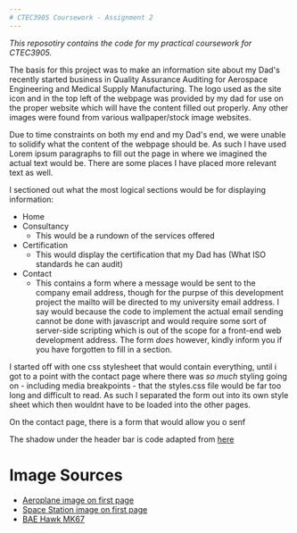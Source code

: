 ```yaml
---
# CTEC3905 Coursework - Assignment 2
---
```

*This reposotiry contains the code for my practical coursework for CTEC3905.*

The basis for this project was to make an information site about my Dad's recently started business in Quality Assurance Auditing for Aerospace Engineering and Medical Supply Manufacturing. The logo used as the site icon and in the top left of the webpage was provided by my dad for use on the proper website which will have the content filled out properly. Any other images were found from various wallpaper/stock image websites.

Due to time constraints on both my end and my Dad's end, we were unable to solidify what the content of the webpage should be. As such I have used Lorem ipsum paragraphs to fill out the page in where we imagined the actual text would be. There are some places I have placed more relevant text as well.

I sectioned out what the most logical sections would be for displaying information:
- Home
- Consultancy 
    - This would be a rundown of the services offered
- Certification 
    - This would display the certification that my Dad has (What ISO standards he can audit)
- Contact 
    - This contains a form where a message would be sent to the company email address, though for the purpse of this development project the mailto will be directed to my university email address. I say would because the code to implement the actual email sending cannot be done with javascript and would require some sort of server-side scripting which is out of the scope for a front-end web development address. The form *does* however, kindly inform you if you have forgotten to fill in a section.

I started off with one css stylesheet that would contain everything, until i got to a point with the contact page where there was *so much* styling going on - including media breakpoints - that the styles.css file would be far too long and difficult to read. As such I separated the form out into its own style sheet which then wouldnt have to be loaded into the other pages.

On the contact page, there is a form that would allow you o senf

The shadow under the header bar is code adapted from [here](https://css-tricks.com/snippets/css/css-box-shadow/)

# Image Sources

* [Aeroplane image on first page](https://wallpaperscraft.com/download/aircraft_sky_smoke_flying_113843/3840x2400#)
* [Space Station image on first page](https://wallpaperscraft.com/wallpaper/space_station_layout_solar_panels_58298)
* [BAE Hawk MK67](https://wallpaperscraft.com/download/bae_hawk_mk_67_attack_aircraft_flying_military_109931/1920x1080#)